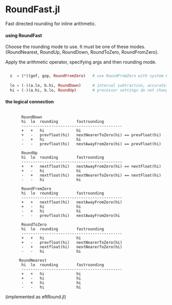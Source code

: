 # RoundFast.jl
Fast directed rounding for inline arithmetic.




#### using RoundFast

Choose the rounding mode to use.  It must be one of these modes.   
{RoundNearest, RoundUp, RoundDown, RoundToZero, RoundFromZero}.   

Apply the arithmetic operator, specifying args and then rounding mode.

```julia

  z  = (*)(gof, gop, RoundFromZero)   # use RoundFromZero with system Floats. 
  
  lo = (-)(a.lo, b.hi, RoundDown)     # interval subtraction, accurately rounded
  hi = (-)(a.hi, b.lo, RoundUp)       # processor settings do not change

```


#### the logical connection

```

       RoundDown
       hi  lo  rounding        fastrounding
       --------------------------------------------
       +   +   hi              hi
       +   -   prevfloat(hi)   nextNearerToZero(hi) == prevFloat(hi)
       -   +   hi              hi
       -   -   prevfloat(hi)   nextAwayFromZero(hi) == prevFloat(hi)
       
       RoundUp
       hi  lo  rounding        fastrounding
       --------------------------------------------
       +   +   nextfloat(hi)   nextAwayFromZero(hi) == nextFloat(hi)
       +   -   hi              hi
       -   +   nextfloat(hi)   nextNearerToZero(hi) == nextFloat(hi)
       -   -   hi              hi
       
       RoundFromZero
       hi  lo  rounding        fastrounding
       --------------------------------------------
       +   +   nextfloat(hi)   nextAwayFromZero(hi)
       +   -   hi              hi
       -   +   hi              hi
       -   -   prevfloat(hi)   nextAwayFromZero(hi
       
       RoundToZero
       hi  lo  rounding        fastrounding
       --------------------------------------------
       +   +   hi              hi
       +   -   prevfloat(hi)   nextNearerToZero(hi)
       -   +   nextfloat(hi)   nextNearerToZero(hi)
       -   -   hi              hi
       
      RoundNearest
       hi  lo  rounding        fastrounding
       --------------------------------------------
       +   +   hi              hi
       +   -   hi              hi
       -   +   hi              hi
       -   -   hi              hi
```

(implemented as eftRound.jl)
